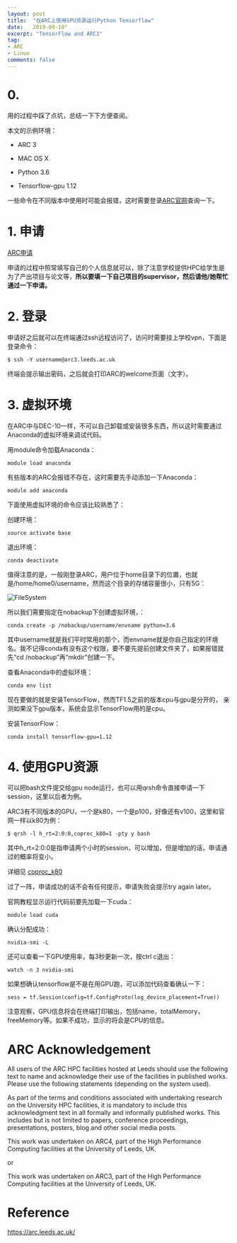 ```yaml
---
layout: post
title:  "在ARC上使用GPU资源运行Python Tensorflow"
date:   2019-09-10"
excerpt: "TensorFlow and ARC3"
tag:
- ARC
- Linux
comments: false
---
```


# 0. 

用的过程中踩了点坑，总结一下下方便查阅。

本文的示例环境：

- ARC 3

- MAC OS X

- Python 3.6

- Tensorflow-gpu 1.12

一些命令在不同版本中使用时可能会报错，这时需要登录[ARC官网](https://arc.leeds.ac.uk/using-the-systems/getting-started/)查询一下。

# 1. 申请

[ARC申请](https://arc.leeds.ac.uk/apply/getting-an-account/)

申请的过程中照常填写自己的个人信息就可以，除了注意学校提供HPC给学生是为了产出项目与论文等，**所以要填一下自己项目的supervisor，然后请他/她帮忙通过一下申请。**

# 2. 登录

申请好之后就可以在终端通过ssh远程访问了，访问时需要挂上学校vpn，下面是登录命令：

    $ ssh -Y username@arc3.leeds.ac.uk

终端会提示输出密码，之后就会打印ARC的welcome页面（文字）。

# 3. 虚拟环境

在ARC中与DEC-10一样，不可以自己卸载或安装很多东西，所以这时需要通过Anaconda的虚拟环境来调试代码。

用module命令加载Anaconda：

    module load anaconda

有些版本的ARC会报错不存在，这时需要先手动添加一下Anaconda：

    module add anaconda
    
下面使用虚拟环境的命令应该比较熟悉了：

创建环境：

    source activate base

退出环境：

    conda deactivate   
    
值得注意的是，一般刚登录ARC，用户位于home目录下的位置，也就是/home/home0/username，然而这个目录的存储容量很小，只有5G：

![FileSystem](https://yawwq.github.io/assets/img/ARC/filesystem.png)

所以我们需要指定在nobackup下创建虚拟环境，：

    conda create -p /nobackup/username/envname python=3.6
    
其中username就是我们平时常用的那个，而envname就是你自己指定的环境名。我不记得conda有没有这个权限，要不要先提前创建文件夹了，如果报错就先“cd /nobackup”再“mkdir”创建一下。

查看Anaconda中的虚拟环境：

    conda env list

现在要做的就是安装TensorFlow，然而TF1.5之前的版本cpu与gpu是分开的，
亲测如果没下gpu版本，系统会显示TensorFlow用的是cpu。

安装TensorFlow：

    conda install tensorflow-gpu=1.12
    
    
# 4. 使用GPU资源

可以把bash文件提交给gpu node运行，也可以用qrsh命令直接申请一下session，这里以后者为例。

ARC3有不同版本的GPU，一个是k80，一个是p100，好像还有v100，这里和官网一样以k80为例：

    $ qrsh -l h_rt=2:0:0,coproc_k80=1 -pty y bash
    
其中h_rt=2:0:0是指申请两个小时的session，可以增加，但是增加的话，申请通过的概率将变小。

详细见
[coproc_k80](https://arc.leeds.ac.uk/?s=coproc_k80)

过了一阵，申请成功的话不会有任何提示，申请失败会提示try again later。

官网教程显示运行代码前要先加载一下cuda：

    module load cuda
    
确认分配成功：

    nvidia-smi -L

还可以查看一下GPU使用率，每3秒更新一次，按ctrl c退出：

    watch -n 3 nvidia-smi
    
如果想确认tensorflow是不是在用GPU跑，可以添加代码查看确认一下：

    sess = tf.Session(config=tf.ConfigProto(log_device_placement=True))

注意观察，GPU信息将会在终端打印输出，包括name，totalMemory，freeMemory等。如果不成功，显示的将会是CPU的信息。

# ARC Acknowledgement

All users of the ARC HPC facilities hosted at Leeds should use the following text to name and acknowledge their use of the facilities in published works. Please use the following statements (depending on the system used).

As part of the terms and conditions associated with undertaking research on the University HPC facilities, it is mandatory to include this acknowledgment text in all formally and informally published works. This includes but is not limited to papers, conference proceedings, presentations, posters, blog and other social media posts.

This work was undertaken on ARC4, part of the High Performance Computing facilities at the University of Leeds, UK.

or

This work was undertaken on ARC3, part of the High Performance Computing facilities at the University of Leeds, UK.


# Reference

https://arc.leeds.ac.uk/
